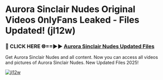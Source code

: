 # Aurora Sinclair Nudes Original Videos 0nlyFans Leaked - Files Updated! (jl12w)

<h3>🔴 CLICK HERE 🌐==►► <a href="https://tinyurl.com/y5r63du9" rel="nofollow">Aurora Sinclair Nudes Updated Files</a></h3>

Get Aurora Sinclair Nudes and all content. Now you can access all videos and pictures of Aurora Sinclair Nudes. New Updated Files 2025!

[![jl12w](https://i.imgur.com/UVo9nyh.gif)](https://tinyurl.com/y5r63du9)
